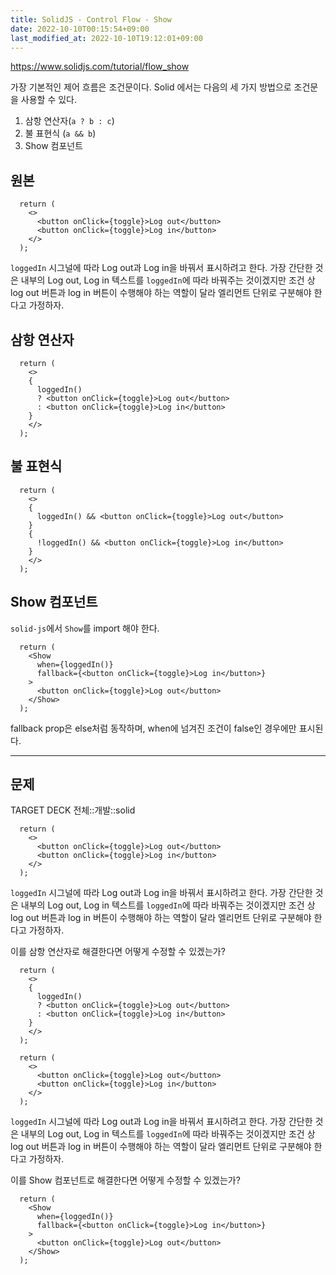 ```yaml
---
title: SolidJS - Control Flow - Show
date: 2022-10-10T00:15:54+09:00
last_modified_at: 2022-10-10T19:12:01+09:00
---
```



https://www.solidjs.com/tutorial/flow_show

가장 기본적인 제어 흐름은 조건문이다. Solid 에서는 다음의 세 가지 방법으로 조건문을 사용할 수 있다.
1. 삼항 연산자(`a ? b : c`)
2. 불 표현식 (`a && b`)
3. Show 컴포넌트

## 원본

```tsx
  return (
    <>
      <button onClick={toggle}>Log out</button>
      <button onClick={toggle}>Log in</button>
    </>
  );
```

`loggedIn` 시그널에 따라 Log out과 Log in을 바꿔서 표시하려고 한다. 가장 간단한 것은 내부의 Log out, Log in 텍스트를 `loggedIn`에 따라 바꿔주는 것이겠지만 조건 상 log out 버튼과 log in 버튼이 수행해야 하는 역할이 달라 엘리먼트 단위로 구분해야 한다고 가정하자.

## 삼항 연산자

```tsx
  return (
    <>
    {
      loggedIn()
      ? <button onClick={toggle}>Log out</button>
      : <button onClick={toggle}>Log in</button>
    }
    </>
  );
```

## 불 표현식

```tsx
  return (
    <>
    {
      loggedIn() && <button onClick={toggle}>Log out</button>
    }
    {
      !loggedIn() && <button onClick={toggle}>Log in</button>
    }
    </>
  );
```

## Show 컴포넌트

`solid-js`에서 `Show`를 import 해야 한다.

```tsx
  return (
    <Show
      when={loggedIn()}
      fallback={<button onClick={toggle}>Log in</button>}
    >
      <button onClick={toggle}>Log out</button>
    </Show>
  );
```

fallback prop은 else처럼 동작하며, when에 넘겨진 조건이 false인 경우에만 표시된다.

---
## 문제

TARGET DECK
전체::개발::solid

<!--ankiQ-->

```tsx
  return (
    <>
      <button onClick={toggle}>Log out</button>
      <button onClick={toggle}>Log in</button>
    </>
  );
```

`loggedIn` 시그널에 따라 Log out과 Log in을 바꿔서 표시하려고 한다. 가장 간단한 것은 내부의 Log out, Log in 텍스트를 `loggedIn`에 따라 바꿔주는 것이겠지만 조건 상 log out 버튼과 log in 버튼이 수행해야 하는 역할이 달라 엘리먼트 단위로 구분해야 한다고 가정하자.

이를 삼항 연산자로 해결한다면 어떻게 수정할 수 있겠는가?

<!--ankiA-->

```tsx
  return (
    <>
    {
      loggedIn()
      ? <button onClick={toggle}>Log out</button>
      : <button onClick={toggle}>Log in</button>
    }
    </>
  );
```

<!--ankiE-->
<!--ID: 1664949405066-->


<!--ankiQ-->

```tsx
  return (
    <>
      <button onClick={toggle}>Log out</button>
      <button onClick={toggle}>Log in</button>
    </>
  );
```

`loggedIn` 시그널에 따라 Log out과 Log in을 바꿔서 표시하려고 한다. 가장 간단한 것은 내부의 Log out, Log in 텍스트를 `loggedIn`에 따라 바꿔주는 것이겠지만 조건 상 log out 버튼과 log in 버튼이 수행해야 하는 역할이 달라 엘리먼트 단위로 구분해야 한다고 가정하자.

이를 Show 컴포넌트로 해결한다면 어떻게 수정할 수 있겠는가?

<!--ankiA-->

```tsx
  return (
    <Show
      when={loggedIn()}
      fallback={<button onClick={toggle}>Log in</button>}
    >
      <button onClick={toggle}>Log out</button>
    </Show>
  );
```

<!--ankiE-->
<!--ID: 1664949405098-->

